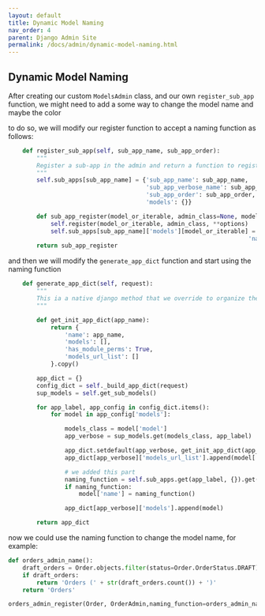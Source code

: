 ```yaml
---
layout: default
title: Dynamic Model Naming
nav_order: 4
parent: Django Admin Site
permalink: /docs/admin/dynamic-model-naming.html
---
```


## Dynamic Model Naming

After creating our custom `ModelsAdmin` class, and our own `register_sub_app` function, we might need to add a some way to change the model name and maybe the color

to do so, we will modify our register function to accept a naming function as follows:

```python
    def register_sub_app(self, sub_app_name, sub_app_order):
        """
        Register a sub-app in the admin and return a function to register models under this sub-app.
        """
        self.sub_apps[sub_app_name] = {'sub_app_name': sub_app_name,
                                       'sub_app_verbose_name': sub_app_name.replace('_', ' ').title(),
                                       'sub_app_order': sub_app_order,
                                       'models': {}}

        def sub_app_register(model_or_iterable, admin_class=None, model_order=None,naming_function=None, **options):
            self.register(model_or_iterable, admin_class, **options)
            self.sub_apps[sub_app_name]['models'][model_or_iterable] = {'model_order': model_order,
                                                                    'naming_function': naming_function}
        return sub_app_register
```


and then we will modify the `generate_app_dict` function and start using the naming function

```python
    def generate_app_dict(self, request):
        """
        This ia a native django method that we override to organize the admin list
        """

        def get_init_app_dict(app_name):
            return {
                'name': app_name,
                'models': [],
                'has_module_perms': True,
                'models_url_list': []
            }.copy()

        app_dict = {}
        config_dict = self._build_app_dict(request)
        sup_models = self.get_sub_models()

        for app_label, app_config in config_dict.items():
            for model in app_config['models']:

                models_class = model['model']
                app_verbose = sup_models.get(models_class, app_label)

                app_dict.setdefault(app_verbose, get_init_app_dict(app_verbose))
                app_dict[app_verbose]['models_url_list'].append(model['admin_url'])

                # we added this part
                naming_function = self.sub_apps.get(app_label, {}).get('models', {}).get(models_class, {}).get('naming_function', None)
                if naming_function:
                    model['name'] = naming_function()

                app_dict[app_verbose]['models'].append(model)

        return app_dict
```

now we could use the naming function to change the model name, for example:

```python
def orders_admin_name():
    draft_orders = Order.objects.filter(status=Order.OrderStatus.DRAFT)
    if draft_orders:
        return 'Orders (' + str(draft_orders.count()) + ')'
    return 'Orders'

orders_admin_register(Order, OrderAdmin,naming_function=orders_admin_name)
```